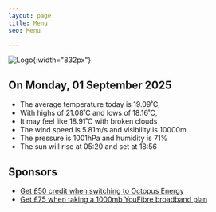 ```yaml
---
layout: page
title: Menu
seo: Menu

---
```


![Logo](/images/logo.jpg){:width="832px"}

<!-- weather_marker starts -->
## On Monday, 01 September 2025

- The average temperature today is 19.09˚C,
- With highs of 21.08˚C and lows of 18.16˚C,
- It may feel like 18.91˚C with broken clouds
- The wind speed is 5.81m/s and visibility is 10000m
- The pressure is 1001hPa and humidity is 71%
- The sun will rise at 05:20 and set at 18:56

<!-- weather_marker ends -->

## Sponsors

- [Get £50 credit when switching to Octopus Energy](https://bit.ly/3oD1nnS)
- [Get £75 when taking a 1000mb YouFibre broadband plan](https://aklam.io/91zWhU?)
